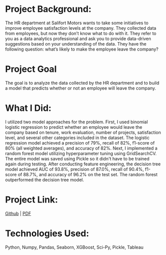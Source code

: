 # Project Background:

The HR department at Salifort Motors wants to take some initiatives to improve employee satisfaction levels at the company. They collected data from employees, but now they don’t know what to do with it. They refer to you as a data analytics professional and ask you to provide data-driven suggestions based on your understanding of the data. They have the following question: what’s likely to make the employee leave the company?


# Project Goal

The goal is to analyze the data collected by the HR department and to build a model that predicts whether or not an employee will leave the company.


# What I Did:

I utilized two model approaches for the problem. First, I used binomial logistic regression to predict whether an employee would leave the company based on tenure, work evaluation, number of projects, satisfaction level, and several other categories included in the dataset. The logistic regression model achieved a precision of 79%, recall of 82%, f1-score of 80% (all weighted averages), and accuracy of 82%. Next, I implemented a random forest model utilizing hyperparameter tuning using GridSearchCV. The entire model was saved using Pickle so it didn't have to be trained again during testing. After conducting feature engineering, the decision tree model achieved AUC of 93.8%, precision of 87.0%, recall of 90.4%, f1-score of 88.7%, and accuracy of 96.2% on the test set. The random forest outperformed the decision tree model.

# Project Link:
[Github](https://github.com/dzlotn/Google-Data-Analytics-Capstone-Project) | [PDF](https://drive.google.com/file/d/1Ma6MUz5YejpAsVDLjaBWZhw1feOiXnRZ/view?usp=sharing)

# Technologies Used:

Python, Numpy, Pandas, Seaborn, XGBoost, Sci-Py, Pickle, Tableau
